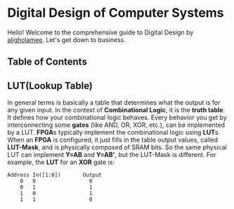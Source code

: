 # Digital Design of Computer Systems
Hello! Welcome to the comprehensive guide to Digital Design by [aligholamee](www.github.com/aligholamee).
Let's get down to business.

## Table of Contents



## LUT(Lookup Table)
In general terms is basically a table that determines what the output is for any given input. In the context of **Combinational Logic**, it is the **truth table**. It defines how your combinational logic behaves. Every behavior you get by interconnecting some **gates** (like AND, OR, XOR, etc.), can be implemented by a LUT.
**FPGA**s typically implement the combinational logic using **LUT**s. When an **FPGA** is configured, it just fills in the table output values, called **LUT-Mask**, and is physically composed of SRAM bits.
So the same physical LUT can implement **Y=AB** and **Y=AB'**, but the LUT-Mask is different.
For example, the **LUT** for an **XOR** gate is:

```
Address In([1:0])       Output
    0   0                 0
    0   1                 1
    1   0                 1
    1   1                 0
```
